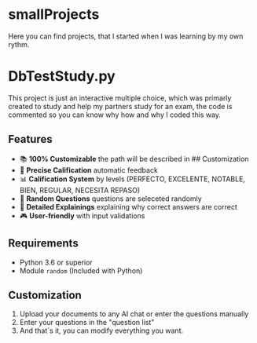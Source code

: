 # smallProjects
Here you can find projects, that I started when I was learning by my own rythm.

# DbTestStudy.py
This project is just an interactive multiple choice, which was primarly created to study and help my partners study for an exam, 
the code is commented so you can know why
how and why I coded this way.

## Features
- 📚 **100% Customizable** the path will be described in ## Customization
- 🎯 **Precise Calification** automatic feedback
- 📊 **Calification System** by levels (PERFECTO, EXCELENTE, NOTABLE, BIEN, REGULAR, NECESITA REPASO)
- 🔀 **Random Questions** questions are seleceted randomly
- 📝 **Detailed Explainings** explaining why correct answers are correct
- 🎮 **User-friendly** with input validations

## Requirements

- Python 3.6 or superior
- Module `random` (Included with Python)

## Customization
1. Upload your documents to any AI chat or enter the questions manually
2. Enter your questions in the "question list"
3. And that´s it, you can modify everything you want.
